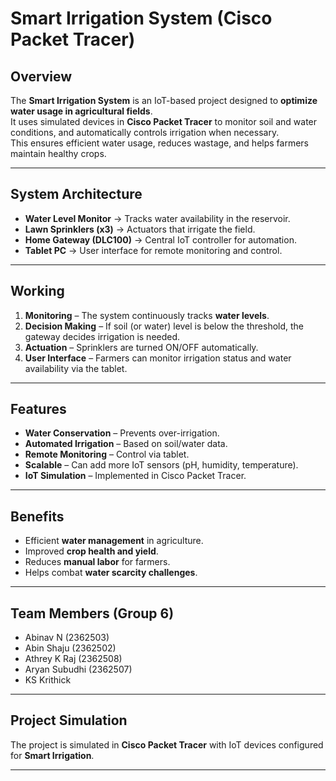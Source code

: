 # Smart Irrigation System (Cisco Packet Tracer)

## Overview
The **Smart Irrigation System** is an IoT-based project designed to **optimize water usage in agricultural fields**.  
It uses simulated devices in **Cisco Packet Tracer** to monitor soil and water conditions, and automatically controls irrigation when necessary.  
This ensures efficient water usage, reduces wastage, and helps farmers maintain healthy crops.

---

##  System Architecture
- **Water Level Monitor** → Tracks water availability in the reservoir.  
- **Lawn Sprinklers (x3)** → Actuators that irrigate the field.  
- **Home Gateway (DLC100)** → Central IoT controller for automation.  
- **Tablet PC** → User interface for remote monitoring and control.  

---

## Working
1. **Monitoring** – The system continuously tracks **water levels**.  
2. **Decision Making** – If soil (or water) level is below the threshold, the gateway decides irrigation is needed.  
3. **Actuation** – Sprinklers are turned ON/OFF automatically.  
4. **User Interface** – Farmers can monitor irrigation status and water availability via the tablet.  

---

##  Features
-  **Water Conservation** – Prevents over-irrigation.  
-  **Automated Irrigation** – Based on soil/water data.  
-  **Remote Monitoring** – Control via tablet.  
-  **Scalable** – Can add more IoT sensors (pH, humidity, temperature).  
-  **IoT Simulation** – Implemented in Cisco Packet Tracer.  

---

##  Benefits
- Efficient **water management** in agriculture.  
- Improved **crop health and yield**.  
- Reduces **manual labor** for farmers.  
- Helps combat **water scarcity challenges**.  

---

## Team Members (Group 6)
- Abinav N (2362503)  
- Abin Shaju (2362502)  
- Athrey K Raj (2362508)  
- Aryan Subudhi (2362507)  
- KS Krithick  

---

## Project Simulation
The project is simulated in **Cisco Packet Tracer** with IoT devices configured for **Smart Irrigation**.  

---
